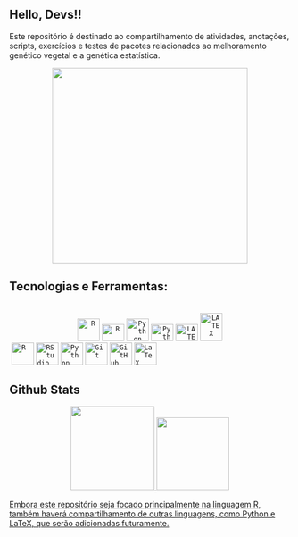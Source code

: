 ## Hello, Devs!!
Este repositório é destinado ao compartilhamento de atividades, anotações, scripts, exercícios e testes de pacotes relacionados ao melhoramento genético vegetal e a genética estatística. 

<p align="center">
  <img src="https://super.abril.com.br/wp-content/uploads/2016/09/super_imggato_digitando_0.gif" width="350">
</p>

## Tecnologias e Ferramentas:
<div align="center" style="display: inline_block"><br>
  <code><img width="40px" alt="R" height="40" width="40" src="https://cdn.jsdelivr.net/gh/devicons/devicon@latest/icons/r/r-original.svg"/></code>
  <code><img width="40px" alt="R" height="30" width="40" src="https://cdn.jsdelivr.net/gh/devicons/devicon@latest/icons/rstudio/rstudio-original.svg"/></code>
  <code><img width="40px" alt="Python" height="40" width="40" src="https://cdn.jsdelivr.net/gh/devicons/devicon@latest/icons/python/python-original.svg"/></code>
  <code><img width="40px" alt="Python" height="30" width="40" src="https://cdn.jsdelivr.net/gh/devicons/devicon@latest/icons/spyder/spyder-original.svg"/></code>
  <code><img width="40px" alt="LATEX" height="30" width="35" src="https://icongr.am/entypo/bar-graph.svg?size=128&color=ffffff"/></code>
  <code><img width="40px" alt="LATEX" height="50" width="50" src="https://devicon-website.vercel.app/api/latex/original.svg?color=%23FFFFFF"/></code>
</div>

<img>
<code><img width="40px" src="https://cdn.jsdelivr.net/gh/devicons/devicon/icons/r/r-original.svg" title="R"/></code>
<code><img width="40px" src="https://cdn.jsdelivr.net/gh/devicons/devicon/icons/rstudio/rstudio-original.svg" title="RStudio"/></code>
<code><img width="40px" src="https://cdn.jsdelivr.net/gh/devicons/devicon/icons/python/python-original.svg" title="Python"/></code>
<code><img width="40px" src="https://cdn.jsdelivr.net/gh/devicons/devicon/icons/git/git-original.svg" title="Git"/></code>
<code><img width="40px" src="https://cdn.jsdelivr.net/gh/devicons/devicon/icons/github/github-white.svg" title="GitHub"/></code>
<code><img width="40px" src="https://upload.wikimedia.org/wikipedia/commons/9/92/LaTeX_logo.svg" title="LaTeX"/></code>






## Github Stats
<div align="center">
<a href="https://github.com/Amatiussi"> 
    <img height="150em" src="https://github-readme-stats.vercel.app/api?username=Amatiussi&count_private=true&include_all_commits=true&show_icons=true&theme=dracula&hide_border=false&show_owner=true"/>
    <img height="130em" src="https://github-readme-stats.vercel.app/api/top-langs/?username=Amatiussi&theme=dracula&hide_border=false&&layout=compact"/>
</div>



Embora este repositório seja focado principalmente na linguagem R, também haverá compartilhamento de outras linguagens, como Python e LaTeX, que serão adicionadas futuramente.



